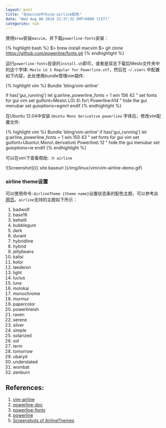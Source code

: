 ```yaml
---
layout: post
title: "在macvim中为vim-airline配色"
date: "Wed Aug 06 2014 21:37:32 GMT+0800 (CST)"
categories: vim
---
```


使用`brew`安装`macvim`，并下载`powerline-fonts`安装：

{% highlight bash %}
$> brew install macvim
$> git clone https://github.com/powerline/fonts.git
{% endhighlight %}

运行`powerline-fonts`目录的`install.sh`即可，或者是双击下载后Meslo文件夹中的这个字体: `Meslo LG S Regular for Powerline.otf`，然后在 `~/.vimrc` 中配置如下内容，此处使用bundle管理vim插件:

{% highlight vim %}
Bundle 'bling/vim-airline'

if has('gui_running')
    let g:airline_powerline_fonts = 1
    win 156 42
    " set fonts for gui vim
    set guifont=Meslo\ LG\ S\ for\ Powerline:h14
    " hide the gui menubar
    set guioptions=egmrt
endif
{% endhighlight %}

在Ubuntu 12.04中安装 `Ubuntu Mono derivative powerline` 字体后，修改vim配置文件:

{% highlight vim %}
Bundle 'bling/vim-airline'
if has('gui_running')
    let g:airline_powerline_fonts = 1
    win 150 43
    " set fonts for gui vim
    set guifont=Ubuntu\ Mono\ derivative\ Powerline\ 12
    " hide the gui menubar
    set guioptions=ie
endif
{% endhighlight %}

可以在vim下查看帮助: `:h airline`

![Screenshot]({{ site.baseurl }}/img/linux/vim/vim-airline-demo.gif)

### airline theme设置

可以使用命令`:AirlineTheme {theme-name}`设置状态条的配色主题，可以参考此[网页](https://github.com/bling/vim-airline/wiki/Screenshots)。`airline`支持的主题如下所示：

1. badwolf
1. base16
1. behelit
1. bubblegum
1. dark
1. durant
1. hybridline
1. hybrid
1. jellybeans
1. kalisi
1. kolor
1. laederon
1. light
1. lucius
1. luna
1. molokai
1. monochrome
1. murmur
1. papercolor
1. powerlineish
1. raven
1. serene
1. silver
1. simple
1. solarized
1. sol
1. term
1. tomorrow
1. ubaryd
1. understated
1. wombat
1. zenburn

References:
-----

1. [vim-airline](https://github.com/bling/vim-airline)
2. [powerline-doc](https://powerline.readthedocs.org/en/latest/)
3. [powerline-fonts](https://github.com/Lokaltog/powerline-fonts)
4. [powerline](https://github.com/Lokaltog/powerline)
5. [Screenshots of AirlineThemes](https://github.com/bling/vim-airline/wiki/Screenshots)

